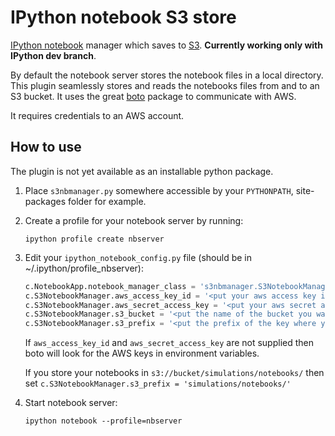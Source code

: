 # IPython notebook S3 store

[IPython notebook](http://ipython.org/ipython-doc/dev/interactive/htmlnotebook.html) manager which saves to [S3](http://aws.amazon.com/s3/).
**Currently working only with IPython dev branch**.

By default the notebook server stores the notebook files in a local directory.
This plugin seamlessly stores and reads the notebooks files from and to an S3 bucket.
It uses the great [boto](https://github.com/boto/boto) package to communicate with AWS.

It requires credentials to an AWS account.

## How to use

The plugin is not yet available as an installable python package.

1. Place `s3nbmanager.py` somewhere accessible by your `PYTHONPATH`, site-packages folder for example.

2. Create a profile for your notebook server by running:

    ```
    ipython profile create nbserver
    ```

3. Edit your `ipython_notebook_config.py` file (should be in ~/.ipython/profile_nbserver):

    ```python
    c.NotebookApp.notebook_manager_class = 's3nbmanager.S3NotebookManager'
    c.S3NotebookManager.aws_access_key_id = '<put your aws access key id here>'
    c.S3NotebookManager.aws_secret_access_key = '<put your aws secret access key here>'
    c.S3NotebookManager.s3_bucket = '<put the name of the bucket you want to use>'
    c.S3NotebookManager.s3_prefix = '<put the prefix of the key where your notebooks are stored>'
    ```

    If ``aws_access_key_id`` and ``aws_secret_access_key`` are not supplied
    then boto will look for the AWS keys in environment variables.

    If you store your notebooks in ``s3://bucket/simulations/notebooks/`` then
    set ``c.S3NotebookManager.s3_prefix = 'simulations/notebooks/'``

4. Start notebook server:

    ```
    ipython notebook --profile=nbserver
    ```

